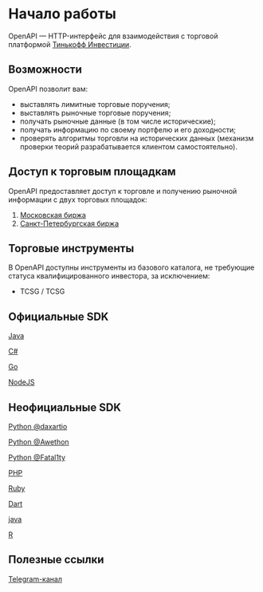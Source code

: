 # Начало работы

OpenAPI — HTTP-интерфейс для взаимодействия с торговой платформой [Тинькофф Инвестиции](https://www.tinkoff.ru/invest/).

## Возможности

OpenAPI позволит вам:

* выставлять лимитные торговые поручения;
* выставлять рыночные торговые поручения;
* получать рыночные данные (в том числе исторические);
* получать информацию по своему портфелю и его доходности;
* проверять алгоритмы торговли на исторических данных (механизм проверки теорий разрабатывается клиентом самостоятельно).

## Доступ к торговым площадкам

OpenAPI предоставляет доступ к торговле и получению рыночной информации с двух торговых площадок: 
1. [Московская биржа](https://www.moex.com/)
2. [Санкт-Петербургская биржа](https://spbexchange.ru/)

## Торговые инструменты

В OpenAPI доступны инструменты из базового каталога, не требующие статуса квалифицированного инвестора, за исключением:

* TCSG / TCSG

## Официальные SDK

[Java](https://github.com/Tinkoff/invest-openapi-java-sdk)

[C#](https://github.com/Tinkoff/invest-openapi-csharp-sdk)

[Go](https://github.com/Tinkoff/invest-openapi-go-sdk)

[NodeJS](https://github.com/Tinkoff/invest-openapi-js-sdk)

## Неофициальные SDK

[Python @daxartio](https://github.com/daxartio/tinvest)

[Python @Awethon](https://github.com/Awethon/open-api-python-client)

[Python @Fatal1ty](https://github.com/Fatal1ty/tinkoff-api)

[PHP](https://github.com/jamesRUS52/tinkoff-invest)

[Ruby](https://github.com/foxweb/tinkyclient)

[Dart](https://github.com/greymag/tinkoff-invest-openapi-dart-sdk)

[java](https://github.com/galimru/tinkoff-invest-api)

[R](https://github.com/arbuzovv/tcsinvest)

## Полезные ссылки

[Telegram-канал](https://t.me/tinkoffinvestopenapi)
